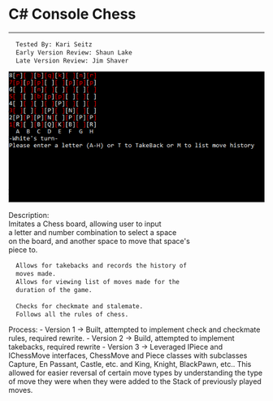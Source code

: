 # C# Console Chess
---
      Tested By: Kari Seitz               
      Early Version Review: Shaun Lake    
      Late Version Review: Jim Shaver

![Screenshot](https://github.com/jeremy-hicks05/Games/blob/master/C%23/ConsoleChess/ChessAppScreenshot.png)

 Description:                                                 
      Imitates a Chess board, allowing user to input          
      a letter and number combination to select a space       
      on the board, and another space to move that space's    
      piece to.                                               
                                                              
      Allows for takebacks and records the history of         
      moves made.                                             
      Allows for viewing list of moves made for the           
      duration of the game.                                   
                                                              
      Checks for checkmate and stalemate.                     
      Follows all the rules of chess.                         

Process:
     - Version 1 -> Built, attempted to implement check and checkmate rules, required rewrite.
     - Version 2 -> Build, attempted to implement takebacks, required rewrite
     - Version 3 -> Leveraged IPiece and IChessMove interfaces, ChessMove and Piece classes with subclasses Capture, En Passant, Castle, etc. and King, Knight, BlackPawn, etc..  This allowed for easier reversal of certain move types by understanding the type of move they were when they were added to the Stack of previously played moves.
